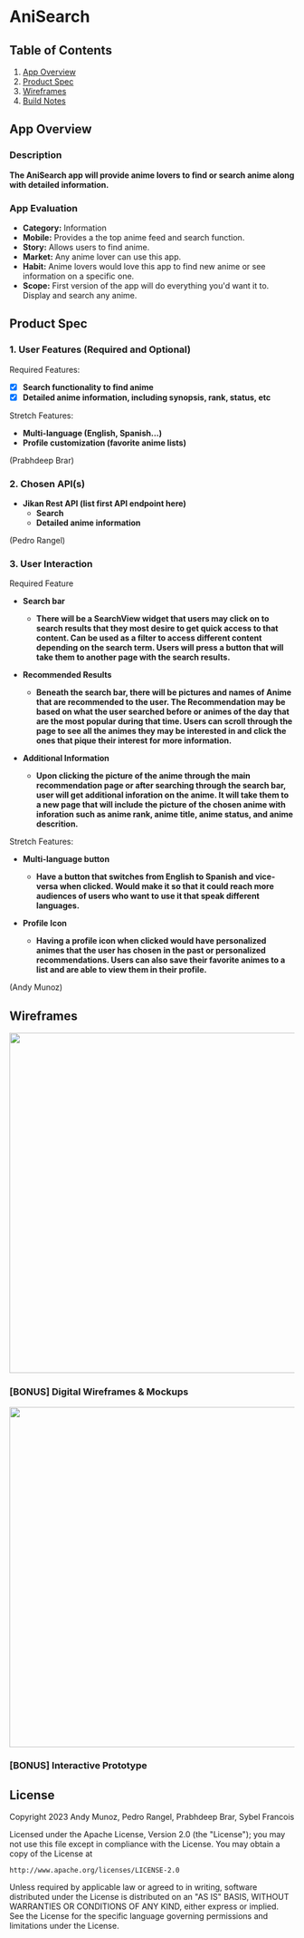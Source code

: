 # AniSearch

## Table of Contents

1. [App Overview](#App-Overview)
1. [Product Spec](#Product-Spec)
1. [Wireframes](#Wireframes)
1. [Build Notes](#Build-Notes)

## App Overview

### Description 

**The AniSearch app will provide anime lovers to find or search anime along with detailed information.**

### App Evaluation

<!-- Evaluation of your app across the following attributes -->

- **Category:** Information
- **Mobile:** Provides a the top anime feed and search function.
- **Story:** Allows users to find anime.
- **Market:** Any anime lover can use this app.
- **Habit:** Anime lovers would love this app to find new anime or see information on a specific one. 
- **Scope:** First version of the app will do everything you'd want it to. Display and search any anime.

## Product Spec

### 1. User Features (Required and Optional)

Required Features:

- [X] **Search functionality to find anime**
- [X] **Detailed anime information, including synopsis, rank, status, etc**

Stretch Features:

- **Multi-language (English, Spanish...)**
- **Profile customization (favorite anime lists)**


(Prabhdeep Brar)
### 2. Chosen API(s)

- **Jikan Rest API (list first API endpoint here)**
  - **Search**
  - **Detailed anime information**

(Pedro Rangel)
### 3. User Interaction

Required Feature

- **Search bar**
  - **There will be a SearchView widget that users may click on to search results that they most desire to get quick access to that content. Can be used as a filter to access different content depending on the search term. Users will press a button that will take them to another page with the search results.**
- **Recommended Results**
  - **Beneath the search bar, there will be pictures and names of Anime that are recommended to the user. The Recommendation may be based on what the user searched before or animes of the day that are the most popular during that time. Users can scroll through the page to see all the animes they may be interested in and click the ones that pique their interest for more information.**

- **Additional Information**
  - **Upon clicking the picture of the anime through the main recommendation page or after searching through the search bar, user will get additional inforation on the anime. It will take them to a new page that will include the picture of the chosen anime with inforation such as anime rank, anime title, anime status, and anime descrition.**

Stretch Features:

- **Multi-language button**
  - **Have a button that switches from English to Spanish and vice-versa when clicked. Would make it so that it could reach more audiences of users who want to use it that speak different languages.**

- **Profile Icon**
  - **Having a profile icon when clicked would have personalized animes that the user has chosen in the past or personalized recommendations. Users can also save their favorite animes to a list and are able to view them in their profile.**

(Andy Munoz)
## Wireframes

<!-- Add picture of your hand sketched wireframes in this section -->
<img src="https://imgur.com/mHszn1g.jpeg" width=600>

### [BONUS] Digital Wireframes & Mockups
<img src="https://imgur.com/gCTgUkh.jpeg" width=600>

### [BONUS] Interactive Prototype

## License

Copyright 2023 Andy Munoz, Pedro Rangel, Prabhdeep Brar, Sybel Francois

Licensed under the Apache License, Version 2.0 (the "License");
you may not use this file except in compliance with the License.
You may obtain a copy of the License at

    http://www.apache.org/licenses/LICENSE-2.0

Unless required by applicable law or agreed to in writing, software
distributed under the License is distributed on an "AS IS" BASIS,
WITHOUT WARRANTIES OR CONDITIONS OF ANY KIND, either express or implied.
See the License for the specific language governing permissions and
limitations under the License.
